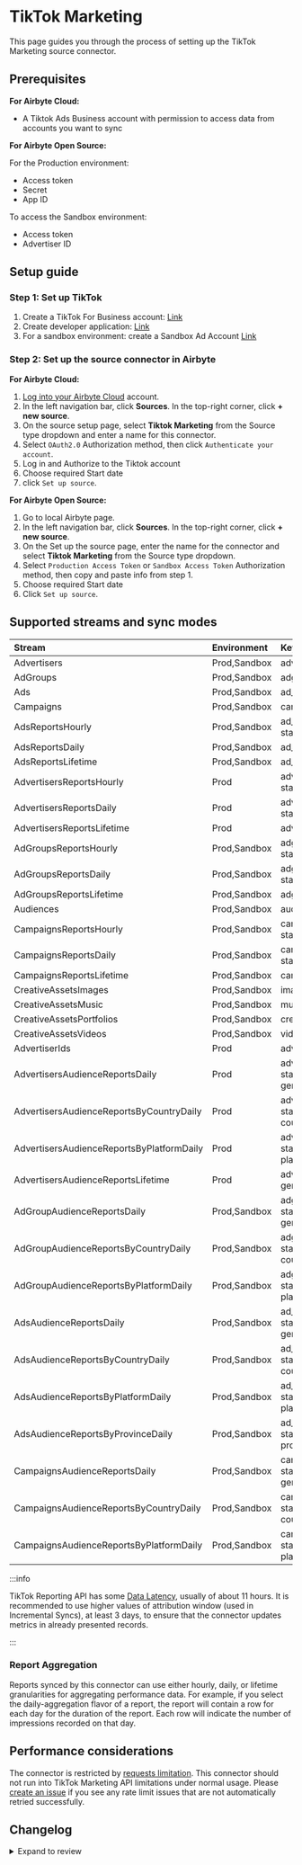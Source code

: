 # TikTok Marketing

This page guides you through the process of setting up the TikTok Marketing source connector.

## Prerequisites

<!-- env:cloud -->

**For Airbyte Cloud:**

- A Tiktok Ads Business account with permission to access data from accounts you want to sync
<!-- /env:cloud -->

<!-- env:oss -->

**For Airbyte Open Source:**

For the Production environment:

- Access token
- Secret
- App ID

To access the Sandbox environment:

- Access token
- Advertiser ID
<!-- /env:oss -->

## Setup guide

### Step 1: Set up TikTok

1. Create a TikTok For Business account: [Link](https://business-api.tiktok.com/portal/docs?rid=fgvgaumno25&id=1738855099573250) <!-- env:oss -->
2. Create developer application: [Link](https://business-api.tiktok.com/portal/docs?rid=fgvgaumno25&id=1738855242728450)
3. For a sandbox environment: create a Sandbox Ad Account [Link](https://business-api.tiktok.com/portal/docs?rid=fgvgaumno25&id=1738855331457026)
<!-- /env:oss -->

### Step 2: Set up the source connector in Airbyte

<!-- env:cloud -->

**For Airbyte Cloud:**

1. [Log into your Airbyte Cloud](https://cloud.airbyte.com/workspaces) account.
2. In the left navigation bar, click **Sources**. In the top-right corner, click **+ new source**.
3. On the source setup page, select **Tiktok Marketing** from the Source type dropdown and enter a name for this connector.
4. Select `OAuth2.0` Authorization method, then click `Authenticate your account`.
5. Log in and Authorize to the Tiktok account
6. Choose required Start date
7. click `Set up source`.
<!-- /env:cloud -->

<!-- env:oss -->

**For Airbyte Open Source:**

1. Go to local Airbyte page.
2. In the left navigation bar, click **Sources**. In the top-right corner, click **+ new source**.
3. On the Set up the source page, enter the name for the connector and select **Tiktok Marketing** from the Source type dropdown.
4. Select `Production Access Token` or `Sandbox Access Token` Authorization method, then copy and paste info from step 1.
5. Choose required Start date
6. Click `Set up source`.
<!-- /env:oss -->

## Supported streams and sync modes

| Stream                                    | Environment  | Key                                        | Incremental |
| :---------------------------------------- | :----------- | :----------------------------------------- |:------------|
| Advertisers                               | Prod,Sandbox | advertiser_id                              | No          |
| AdGroups                                  | Prod,Sandbox | adgroup_id                                 | Yes         |
| Ads                                       | Prod,Sandbox | ad_id                                      | Yes         |
| Campaigns                                 | Prod,Sandbox | campaign_id                                | Yes         |
| AdsReportsHourly                          | Prod,Sandbox | ad_id, stat_time_hour                      | Yes         |
| AdsReportsDaily                           | Prod,Sandbox | ad_id, stat_time_day                       | Yes         |
| AdsReportsLifetime                        | Prod,Sandbox | ad_id                                      | No          |
| AdvertisersReportsHourly                  | Prod         | advertiser_id, stat_time_hour              | Yes         |
| AdvertisersReportsDaily                   | Prod         | advertiser_id, stat_time_day               | Yes         |
| AdvertisersReportsLifetime                | Prod         | advertiser_id                              | No          |
| AdGroupsReportsHourly                     | Prod,Sandbox | adgroup_id, stat_time_hour                 | Yes         |
| AdGroupsReportsDaily                      | Prod,Sandbox | adgroup_id, stat_time_day                  | Yes         |
| AdGroupsReportsLifetime                   | Prod,Sandbox | adgroup_id                                 | No          |
| Audiences                                 | Prod,Sandbox | audience_id                                | No          |
| CampaignsReportsHourly                    | Prod,Sandbox | campaign_id, stat_time_hour                | Yes         |
| CampaignsReportsDaily                     | Prod,Sandbox | campaign_id, stat_time_day                 | Yes         |
| CampaignsReportsLifetime                  | Prod,Sandbox | campaign_id                                | No          |
| CreativeAssetsImages                      | Prod,Sandbox | image_id                                   | Yes         |
| CreativeAssetsMusic                       | Prod,Sandbox | music_id                                   | No          |
| CreativeAssetsPortfolios                  | Prod,Sandbox | creative_portfolio_id                      | No          |
| CreativeAssetsVideos                      | Prod,Sandbox | video_id                                   | Yes         |
| AdvertiserIds                             | Prod         | advertiser_id                              | No          |
| AdvertisersAudienceReportsDaily           | Prod         | advertiser_id, stat_time_day, gender, age  | Yes         |
| AdvertisersAudienceReportsByCountryDaily  | Prod         | advertiser_id, stat_time_day, country_code | Yes         |
| AdvertisersAudienceReportsByPlatformDaily | Prod         | advertiser_id, stat_time_day, platform     | Yes         |
| AdvertisersAudienceReportsLifetime        | Prod         | advertiser_id, gender, age                 | No          |
| AdGroupAudienceReportsDaily               | Prod,Sandbox | adgroup_id, stat_time_day, gender, age     | Yes         |
| AdGroupAudienceReportsByCountryDaily      | Prod,Sandbox | adgroup_id, stat_time_day, country_code    | Yes         |
| AdGroupAudienceReportsByPlatformDaily     | Prod,Sandbox | adgroup_id, stat_time_day, platform        | Yes         |
| AdsAudienceReportsDaily                   | Prod,Sandbox | ad_id, stat_time_day, gender, age          | Yes         |
| AdsAudienceReportsByCountryDaily          | Prod,Sandbox | ad_id, stat_time_day, country_code         | Yes         |
| AdsAudienceReportsByPlatformDaily         | Prod,Sandbox | ad_id, stat_time_day, platform             | Yes         |
| AdsAudienceReportsByProvinceDaily         | Prod,Sandbox | ad_id, stat_time_day, province_id          | Yes         |
| CampaignsAudienceReportsDaily             | Prod,Sandbox | campaign_id, stat_time_day, gender, age    | Yes         |
| CampaignsAudienceReportsByCountryDaily    | Prod,Sandbox | campaign_id, stat_time_day, country_code   | Yes         |
| CampaignsAudienceReportsByPlatformDaily   | Prod,Sandbox | campaign_id, stat_time_day, platform       | Yes         |

:::info

TikTok Reporting API has some [Data Latency](https://ads.tiktok.com/marketing_api/docs?id=1738864894606337), usually of about 11 hours.
It is recommended to use higher values of attribution window (used in Incremental Syncs), at least 3 days, to ensure that the connector updates metrics in already presented records.

:::

### Report Aggregation

Reports synced by this connector can use either hourly, daily, or lifetime granularities for aggregating performance data. For example, if you select the daily-aggregation flavor of a report, the report will contain a row for each day for the duration of the report. Each row will indicate the number of impressions recorded on that day.

## Performance considerations

The connector is restricted by [requests limitation](https://business-api.tiktok.com/portal/docs?rid=fgvgaumno25&id=1740029171730433). This connector should not run into TikTok Marketing API limitations under normal usage. Please [create an issue](https://github.com/airbytehq/airbyte/issues) if you see any rate limit issues that are not automatically retried successfully.

## Changelog

<details>
  <summary>Expand to review</summary>

| Version | Date       | Pull Request                                             | Subject                                                                                                     |
|:--------|:-----------|:---------------------------------------------------------|:------------------------------------------------------------------------------------------------------------|
| 4.2.2 | 2024-07-27 | [42822](https://github.com/airbytehq/airbyte/pull/42822) | Update dependencies |
| 4.2.1 | 2024-07-20 | [42375](https://github.com/airbytehq/airbyte/pull/42375) | Update dependencies |
| 4.2.0 | 2024-07-17 | [42005](https://github.com/airbytehq/airbyte/pull/42005) | Migrate to CDK v3.5.3 |
| 4.1.0 | 2024-07-17 | [42004](https://github.com/airbytehq/airbyte/pull/42004) | Migrate to CDK v2.4.0 |
| 4.0.4 | 2024-07-13 | [41695](https://github.com/airbytehq/airbyte/pull/41695) | Update dependencies |
| 4.0.3 | 2024-07-10 | [41370](https://github.com/airbytehq/airbyte/pull/41370) | Update dependencies |
| 4.0.2 | 2024-07-09 | [41153](https://github.com/airbytehq/airbyte/pull/41153) | Update dependencies |
| 4.0.1 | 2024-07-06 | [40915](https://github.com/airbytehq/airbyte/pull/40915) | Update dependencies |
| 4.0.0 | 2024-07-01 | [38316](https://github.com/airbytehq/airbyte/pull/38316) | Migration to low-code CDK; Support include deleted statuses for Ads, Ad Groups and Campaign streams. |
| 3.9.10 | 2024-06-25 | [40373](https://github.com/airbytehq/airbyte/pull/40373) | Update dependencies |
| 3.9.9 | 2024-06-22 | [40133](https://github.com/airbytehq/airbyte/pull/40133) | Update dependencies |
| 3.9.8 | 2024-06-06 | [39253](https://github.com/airbytehq/airbyte/pull/39253) | [autopull] Upgrade base image to v1.2.2 |
| 3.9.7 | 2024-05-15 | [38250](https://github.com/airbytehq/airbyte/pull/38250) | Replace AirbyteLogger with logging.Logger and upgrade to latest base image |
| 3.9.6 | 2024-04-19 | [36665](https://github.com/airbytehq/airbyte/pull/36665) | Updating to 0.80.0 CDK |
| 3.9.5 | 2024-04-12 | [36665](https://github.com/airbytehq/airbyte/pull/36665) | Schema descriptions |
| 3.9.4 | 2024-03-20 | [36302](https://github.com/airbytehq/airbyte/pull/36302) | Don't extract state from the latest record if stream doesn't have a cursor_field |
| 3.9.3 | 2024-02-12 | [35161](https://github.com/airbytehq/airbyte/pull/35161) | Manage dependencies with Poetry. |
| 3.9.2 | 2023-11-02 | [32091](https://github.com/airbytehq/airbyte/pull/32091) | Fix incremental syncs; update docs; fix field type of `preview_url_expire_time` to `date-time`. |
| 3.9.1 | 2023-10-25 | [31812](https://github.com/airbytehq/airbyte/pull/31812) | Update `support level` in `metadata`, removed duplicated `tracking_pixel_id` field from `Ads` stream schema |
| 3.9.0 | 2023-10-23 | [31623](https://github.com/airbytehq/airbyte/pull/31623) | Add AdsAudienceReportsByProvince stream and expand base report metrics |
| 3.8.0 | 2023-10-19 | [31610](https://github.com/airbytehq/airbyte/pull/31610) | Add Creative Assets and Audiences streams |
| 3.7.1 | 2023-10-19 | [31599](https://github.com/airbytehq/airbyte/pull/31599) | Base image migration: remove Dockerfile and use the python-connector-base image |
| 3.7.0 | 2023-10-19 | [31493](https://github.com/airbytehq/airbyte/pull/31493) | Add fields to Ads stream |
| 3.6.0 | 2023-10-18 | [31537](https://github.com/airbytehq/airbyte/pull/31537) | Use default availability strategy |
| 3.5.0 | 2023-10-16 | [31445](https://github.com/airbytehq/airbyte/pull/31445) | Apply minimum date restrictions |
| 3.4.1 | 2023-08-04 | [29083](https://github.com/airbytehq/airbyte/pull/29083) | Added new `is_smart_performance_campaign` property to `ad groups` stream schema |
| 3.4.0 | 2023-07-13 | [27910](https://github.com/airbytehq/airbyte/pull/27910) | Added `include_deleted` config param - include deleted `ad_groups`, `ad`, `campaigns` to reports |
| 3.3.1 | 2023-07-06 | [25423](https://github.com/airbytehq/airbyte/pull/25423) | Add new fields to ad reports streams |
| 3.3.0 | 2023-07-05 | [27988](https://github.com/airbytehq/airbyte/pull/27988) | Add `category_exclusion_ids` field to `ad_groups` schema. |
| 3.2.1 | 2023-05-26 | [26569](https://github.com/airbytehq/airbyte/pull/26569) | Fixed syncs with `advertiser_id` provided in input configuration |
| 3.2.0 | 2023-05-25 | [26565](https://github.com/airbytehq/airbyte/pull/26565) | Change default value for `attribution window` to 3 days; add min/max validation |
| 3.1.0 | 2023-05-12 | [26024](https://github.com/airbytehq/airbyte/pull/26024) | Updated the `Ads` stream schema |
| 3.0.1 | 2023-04-07 | [24712](https://github.com/airbytehq/airbyte/pull/24712) | Added `attribution window` for \*-reports streams |
| 3.0.0 | 2023-03-29 | [24630](https://github.com/airbytehq/airbyte/pull/24630) | Migrate to v1.3 API |
| 2.0.6 | 2023-03-30 | [22134](https://github.com/airbytehq/airbyte/pull/22134) | Add `country_code` and `platform` audience reports. |
| 2.0.5 | 2023-03-29 | [22863](https://github.com/airbytehq/airbyte/pull/22863) | Specified date formatting in specification |
| 2.0.4 | 2023-02-23 | [22309](https://github.com/airbytehq/airbyte/pull/22309) | Add Advertiser ID to filter reports and streams |
| 2.0.3 | 2023-02-15 | [23091](https://github.com/airbytehq/airbyte/pull/23091) | Add more clear log message for 504 error |
| 2.0.2 | 2023-02-02 | [22309](https://github.com/airbytehq/airbyte/pull/22309) | Chunk Advertiser IDs |
| 2.0.1 | 2023-01-27 | [22044](https://github.com/airbytehq/airbyte/pull/22044) | Set `AvailabilityStrategy` for streams explicitly to `None` |
| 2.0.0 | 2022-12-20 | [20415](https://github.com/airbytehq/airbyte/pull/20415) | Update schema types for `AudienceReports` and `BasicReports` streams. |
| 1.0.1 | 2022-12-16 | [20598](https://github.com/airbytehq/airbyte/pull/20598) | Remove Audience Reports with Hourly granularity due to deprecated dimension. |
| 1.0.0 | 2022-12-05 | [19758](https://github.com/airbytehq/airbyte/pull/19758) | Convert `mobile_app_id` from integer to string in AudienceReport streams. |
| 0.1.17 | 2022-10-04 | [17557](https://github.com/airbytehq/airbyte/pull/17557) | Retry error 50002 |
| 0.1.16 | 2022-09-28 | [17326](https://github.com/airbytehq/airbyte/pull/17326) | Migrate to per-stream state |
| 0.1.15 | 2022-08-30 | [16137](https://github.com/airbytehq/airbyte/pull/16137) | Fixed bug with normalization caused by unsupported nested cursor field |
| 0.1.14 | 2022-06-29 | [13890](https://github.com/airbytehq/airbyte/pull/13890) | Removed granularity config option |
| 0.1.13 | 2022-06-28 | [13650](https://github.com/airbytehq/airbyte/pull/13650) | Added video metrics to report streams |
| 0.1.12 | 2022-05-24 | [13127](https://github.com/airbytehq/airbyte/pull/13127) | Fixed integration test |
| 0.1.11 | 2022-04-27 | [12838](https://github.com/airbytehq/airbyte/pull/12838) | Added end date configuration for tiktok |
| 0.1.10 | 2022-05-07 | [12545](https://github.com/airbytehq/airbyte/pull/12545) | Removed odd production authenication method |
| 0.1.9 | 2022-04-30 | [12500](https://github.com/airbytehq/airbyte/pull/12500) | Improve input configuration copy |
| 0.1.8 | 2022-04-28 | [12435](https://github.com/airbytehq/airbyte/pull/12435) | Updated spec descriptions |
| 0.1.7 | 2022-04-27 | [12380](https://github.com/airbytehq/airbyte/pull/12380) | Fixed spec descriptions and documentation |
| 0.1.6 | 2022-04-19 | [11378](https://github.com/airbytehq/airbyte/pull/11378) | Updated logic for stream initializations, fixed errors in schemas, updated SAT and unit tests |
| 0.1.5 | 2022-02-17 | [10398](https://github.com/airbytehq/airbyte/pull/10398) | Add Audience reports |
| 0.1.4 | 2021-12-30 | [7636](https://github.com/airbytehq/airbyte/pull/7636) | Add OAuth support |
| 0.1.3 | 2021-12-10 | [8425](https://github.com/airbytehq/airbyte/pull/8425) | Update title, description fields in spec |
| 0.1.2 | 2021-12-02 | [8292](https://github.com/airbytehq/airbyte/pull/8292) | Support reports |
| 0.1.1 | 2021-11-08 | [7499](https://github.com/airbytehq/airbyte/pull/7499) | Remove base-python dependencies |
| 0.1.0 | 2021-09-18 | [5887](https://github.com/airbytehq/airbyte/pull/5887) | Release TikTok Marketing CDK Connector |

</details>
